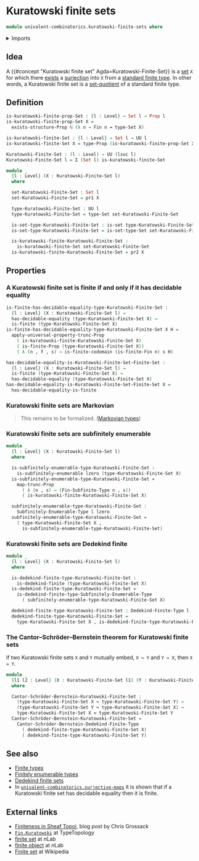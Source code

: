 # Kuratowski finite sets

```agda
module univalent-combinatorics.kuratowski-finite-sets where
```

<details><summary>Imports</summary>

```agda
open import elementary-number-theory.natural-numbers

open import foundation.decidable-equality
open import foundation.dependent-pair-types
open import foundation.embeddings
open import foundation.equivalences
open import foundation.existential-quantification
open import foundation.functoriality-propositional-truncation
open import foundation.propositional-truncations
open import foundation.propositions
open import foundation.sets
open import foundation.surjective-maps
open import foundation.universe-levels

open import univalent-combinatorics.dedekind-finite-sets
open import univalent-combinatorics.dedekind-finite-types
open import univalent-combinatorics.equality-finite-types
open import univalent-combinatorics.finite-types
open import univalent-combinatorics.image-of-maps
open import univalent-combinatorics.standard-finite-types
open import univalent-combinatorics.subfinite-types
open import univalent-combinatorics.subfinitely-enumerable-types
```

</details>

## Idea

A {{#concept "Kuratowski finite set" Agda=Kuratowski-Finite-Set}} is a
[set](foundation-core.sets.md) `X` for which there
[exists](foundation.existential-quantification.md) a
[surjection](foundation.surjective-maps.md) into `X` from a
[standard finite type](univalent-combinatorics.standard-finite-types.md). In
other words, a Kuratowski finite set is a
[set-quotient](foundation.set-quotients.md) of a standard finite type.

## Definition

```agda
is-kuratowski-finite-prop-Set : {l : Level} → Set l → Prop l
is-kuratowski-finite-prop-Set X =
  exists-structure-Prop ℕ (λ n → Fin n ↠ type-Set X)

is-kuratowski-finite-Set : {l : Level} → Set l → UU l
is-kuratowski-finite-Set X = type-Prop (is-kuratowski-finite-prop-Set X)

Kuratowski-Finite-Set : (l : Level) → UU (lsuc l)
Kuratowski-Finite-Set l = Σ (Set l) is-kuratowski-finite-Set

module _
  {l : Level} (X : Kuratowski-Finite-Set l)
  where

  set-Kuratowski-Finite-Set : Set l
  set-Kuratowski-Finite-Set = pr1 X

  type-Kuratowski-Finite-Set : UU l
  type-Kuratowski-Finite-Set = type-Set set-Kuratowski-Finite-Set

  is-set-type-Kuratowski-Finite-Set : is-set type-Kuratowski-Finite-Set
  is-set-type-Kuratowski-Finite-Set = is-set-type-Set set-Kuratowski-Finite-Set

  is-kuratowski-finite-Kuratowski-Finite-Set :
    is-kuratowski-finite-Set set-Kuratowski-Finite-Set
  is-kuratowski-finite-Kuratowski-Finite-Set = pr2 X
```

## Properties

### A Kuratowski finite set is finite if and only if it has decidable equality

```agda
is-finite-has-decidable-equality-type-Kuratowski-Finite-Set :
  {l : Level} (X : Kuratowski-Finite-Set l) →
  has-decidable-equality (type-Kuratowski-Finite-Set X) →
  is-finite (type-Kuratowski-Finite-Set X)
is-finite-has-decidable-equality-type-Kuratowski-Finite-Set X H =
  apply-universal-property-trunc-Prop
    ( is-kuratowski-finite-Kuratowski-Finite-Set X)
    ( is-finite-Prop (type-Kuratowski-Finite-Set X))
    ( λ (n , f , s) → is-finite-codomain (is-finite-Fin n) s H)

has-decidable-equality-is-Kuratowski-Finite-Set-Finite-Set :
  {l : Level} (X : Kuratowski-Finite-Set l) →
  is-finite (type-Kuratowski-Finite-Set X) →
  has-decidable-equality (type-Kuratowski-Finite-Set X)
has-decidable-equality-is-Kuratowski-Finite-Set-Finite-Set X =
  has-decidable-equality-is-finite
```

### Kuratowski finite sets are Markovian

> This remains to be formalized. ([Markovian types](logic.markovian-types.md))

### Kuratowski finite sets are subfinitely enumerable

```agda
module _
  {l : Level} (X : Kuratowski-Finite-Set l)
  where

  is-subfinitely-enumerable-type-Kuratowski-Finite-Set :
    is-subfinitely-enumerable lzero (type-Kuratowski-Finite-Set X)
  is-subfinitely-enumerable-type-Kuratowski-Finite-Set =
    map-trunc-Prop
      ( λ (n , s) → (Fin-Subfinite-Type n , s))
      ( is-kuratowski-finite-Kuratowski-Finite-Set X)

  subfinitely-enumerable-type-Kuratowski-Finite-Set :
    Subfinitely-Enumerable-Type l lzero
  subfinitely-enumerable-type-Kuratowski-Finite-Set =
    ( type-Kuratowski-Finite-Set X ,
      is-subfinitely-enumerable-type-Kuratowski-Finite-Set)
```

### Kuratowski finite sets are Dedekind finite

```agda
module _
  {l : Level} (X : Kuratowski-Finite-Set l)
  where

  is-dedekind-finite-type-Kuratowski-Finite-Set :
    is-dedekind-finite (type-Kuratowski-Finite-Set X)
  is-dedekind-finite-type-Kuratowski-Finite-Set =
    is-dedekind-finite-type-Subfinitely-Enumerable-Type
      ( subfinitely-enumerable-type-Kuratowski-Finite-Set X)

  dedekind-finite-type-Kuratowski-Finite-Set : Dedekind-Finite-Type l
  dedekind-finite-type-Kuratowski-Finite-Set =
    type-Kuratowski-Finite-Set X , is-dedekind-finite-type-Kuratowski-Finite-Set
```

### The Cantor–Schröder–Bernstein theorem for Kuratowski finite sets

If two Kuratowski finite sets `X` and `Y` mutually embed, `X ↪ Y` and `Y ↪ X`,
then `X ≃ Y`.

```agda
module _
  {l1 l2 : Level} (X : Kuratowski-Finite-Set l1) (Y : Kuratowski-Finite-Set l2)
  where

  Cantor-Schröder-Bernstein-Kuratowski-Finite-Set :
    (type-Kuratowski-Finite-Set X ↪ type-Kuratowski-Finite-Set Y) →
    (type-Kuratowski-Finite-Set Y ↪ type-Kuratowski-Finite-Set X) →
    type-Kuratowski-Finite-Set X ≃ type-Kuratowski-Finite-Set Y
  Cantor-Schröder-Bernstein-Kuratowski-Finite-Set =
    Cantor-Schröder-Bernstein-Dedekind-Finite-Type
      ( dedekind-finite-type-Kuratowski-Finite-Set X)
      ( dedekind-finite-type-Kuratowski-Finite-Set Y)
```

## See also

- [Finite types](univalent-combinatorics.finite-types.md)
- [Finitely enumerable types](univalent-combinatorics.finitely-enumerable-types.md)
- [Dedekind finite sets](univalent-combinatorics.dedekind-finite-sets.md)
- In
  [`univalent-combinatorics.surjective-maps`](univalent-combinatorics.surjective-maps.md)
  it is shown that if a Kuratowski finite set has decidable equality then it is
  finite.

## External links

- [Finiteness in Sheaf Topoi](https://grossack.site/2024/08/19/finiteness-in-sheaf-topoi),
  blog post by Chris Grossack
- [`Fin.Kuratowski`](https://www.cs.bham.ac.uk/~mhe/TypeTopology/Fin.Kuratowski.html)
  at TypeTopology
- [finite set](https://ncatlab.org/nlab/show/finite+set) at $n$Lab
- [finite object](https://ncatlab.org/nlab/show/finite+object) at $n$Lab
- [Finite set](https://en.wikipedia.org/wiki/Finite_set) at Wikipedia
